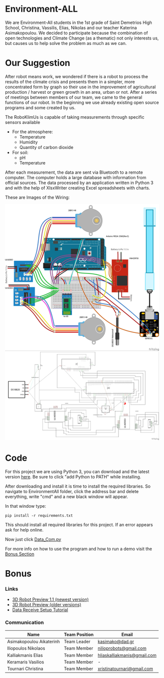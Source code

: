 # Environment-ALL

We are Environment-All students in the 1st grade of Saint Demetrios High School, Christina, Vassilis, Elias, Nikolas and our teacher Katerina Asimakopoulou. We decided to participate because the combination of open technologies and Climate Change (as a thematic) not only interests us, but causes us to help solve the problem as much as we can.

# Our Suggestion 
After robot means work, we wondered if there is a robot to process the results of the climate crisis and presents them in a simpler, more concentrated form by graph so their use in the improvement of agricultural production / harvest or green growth in an area, urban or not. After a series of meetings between members of our team, we came to the general functions of our robot. In the beginning we use already existing open source programs and some created by us. 

The RoboKlimUs is capable of taking measurements through specific sensors available 
  - For the atmosphere:
    - Temperature
    - Humidity
    - Quantity of carbon dioxide 
  - For soil:
    - pH
    - Temperature

After each measurement, the data are sent via Bluetooth to a remote computer. The computer holds a large database with information from official sources. The data processed by an application written in Python 3 and with the help of XlsxWriter creating Excel spreadsheets with charts.

These are Images of the Wiring:

![Animation](/Images/Project_anim.png)
![Animation](/Images/Project_schem.png)

# Code

For this project we are using Python 3, you can download and the latest version [here][pyDownload]. Be sure to click "add Python to PATH" while installing.

After downloading and install it is time to install the required libraries. So navigate to EnvironmentAll folder, click the address bar and delete everything, write "cmd"
and a new black window will appear.

In that window type:
```
pip install -r requirements.txt
```

This should install all required libraries for this project. If an error appears ask for help online.

Now just click [Data_Com.py][Data_Com_File]

For more info on how to use the program and how to run a demo visit the [Bonus Section](#Bonus)

# Bonus

### Links
- [3D Robot Preview 1.1 (newest version)][3DprevLatest]
- [3D Robot Preview (older versions)][3DprevOlder]
- [Data Receive Setup Tutorial][setupTutorial]

### Communication

| Name | Team Position | Email |
| ------------------------ | ----------- | --------------- |
| Asimakopoulou Aikaterinh | Team Leader | kasimako@dad.gr |
| Iliopoulos Nikolaos | Team Member | nilioprobots@gmail.com |
| Kalliakmanis Elias | Team Member | hliaskalliakmanis@gmail.com |
| Keramaris Vasilios | Team Member | - |
| Tournari Christina | Team Member | xristinatournari@gmail.com |

[3DprevLatest]: <https://www.youtube.com/watch?v=U1EAlejeVzY>
[3DprevOlder]: <https://www.youtube.com/playlist?list=PL0-nYuvdRR38VOx6JxywApDNGzup6OFcI>
[pyDownload]: <https://www.python.org/downloads>
[Data_Com_File]: <https://github.com/nickiliopoulosedu/EnvironmentAll/blob/master/Data_Com.py>
[README_GR]: <https://github.com/nickiliopoulosedu/EnvironmentAll/blob/master/README_GR.md>
[setupTutorial]: <https://www.youtube.com/watch?v=-dadtUuFnBA>
